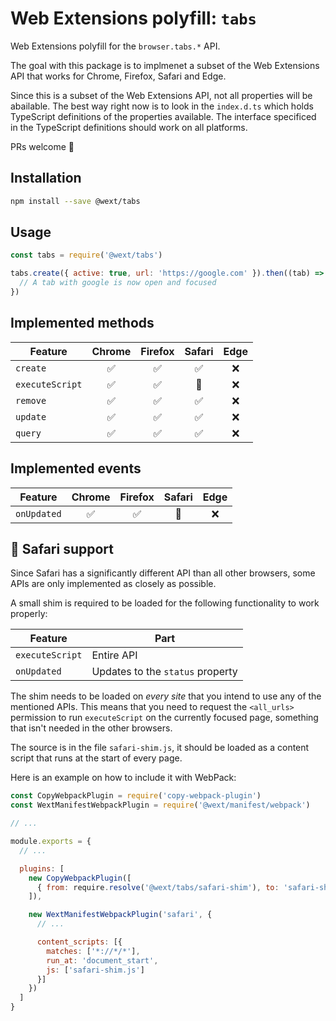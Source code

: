 # Web Extensions polyfill: `tabs`

Web Extensions polyfill for the `browser.tabs.*` API.

The goal with this package is to implmenet a subset of the Web Extensions API that works for Chrome, Firefox, Safari and Edge.

Since this is a subset of the Web Extensions API, not all properties will be abailable. The best way right now is to look in the `index.d.ts` which holds TypeScript definitions of the properties available. The interface specificed in the TypeScript definitions should work on all platforms.

PRs welcome 🚀

## Installation

```sh
npm install --save @wext/tabs
```

## Usage

```js
const tabs = require('@wext/tabs')

tabs.create({ active: true, url: 'https://google.com' }).then((tab) => {
  // A tab with google is now open and focused
})
```

## Implemented methods

| Feature | Chrome | Firefox | Safari | Edge |
| ------- | :----: | :-----: | :----: | :--: |
| `create` | ✅ | ✅ | ✅ | ❌ |
| `executeScript` | ✅ | ✅ | 🐝 | ❌ |
| `remove` | ✅ | ✅ | ✅ | ❌ |
| `update` | ✅ | ✅ | ✅ | ❌ |
| `query` | ✅ | ✅ | ✅ | ❌ |

## Implemented events

| Feature | Chrome | Firefox | Safari | Edge |
| ------- | :----: | :-----: | :----: | :--: |
| `onUpdated` | ✅ | ✅ | 🐝 | ❌ |

## 🐝 Safari support

Since Safari has a significantly different API than all other browsers, some APIs are only implemented as closely as possible.

A small shim is required to be loaded for the following functionality to work properly:

| Feature | Part |
| ------- | ---- |
| `executeScript` | Entire API |
| `onUpdated` | Updates to the `status` property |

The shim needs to be loaded on _every site_ that you intend to use any of the mentioned APIs. This means that you need to request the `<all_urls>` permission to run `executeScript` on the currently focused page, something that isn't needed in the other browsers.

The source is in the file `safari-shim.js`, it should be loaded as a content script that runs at the start of every page.

Here is an example on how to include it with WebPack:

```js
const CopyWebpackPlugin = require('copy-webpack-plugin')
const WextManifestWebpackPlugin = require('@wext/manifest/webpack')

// ...

module.exports = {
  // ...

  plugins: [
    new CopyWebpackPlugin([
      { from: require.resolve('@wext/tabs/safari-shim'), to: 'safari-shim.js' }
    ]),

    new WextManifestWebpackPlugin('safari', {
      // ...

      content_scripts: [{
        matches: ['*://*/*'],
        run_at: 'document_start',
        js: ['safari-shim.js']
      }]
    })
  ]
}
```
